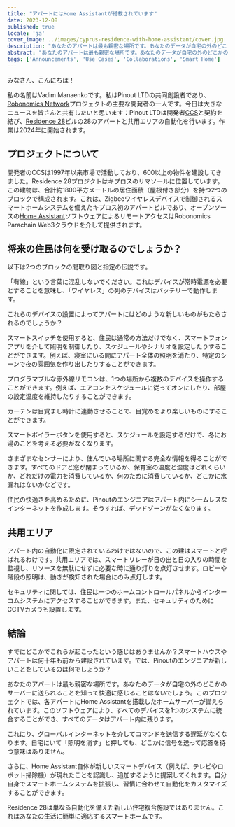 ```yaml
---
title: "アパートにはHome Assistantが搭載されています"
date: 2023-12-08
published: true
locale: 'ja'
cover_image: ../images/cyprus-residence-with-home-assistant/cover.jpg
description: "あなたのアパートは最も親密な場所です。あなたのデータが自宅の外のどこかのサーバーに送られることを知って快適に感じることはないでしょう。このプロジェクトでは、各アパートにHome Assistantを搭載したホームサーバーが備えられています。"
abstract: "あなたのアパートは最も親密な場所です。あなたのデータが自宅の外のどこかのサーバーに送られることを知って快適に感じることはないでしょう。このプロジェクトでは、各アパートにHome Assistantを搭載したホームサーバーが備えられています。"
tags: ['Announcements', 'Use Cases', 'Collaborations', 'Smart Home']
---
```


みなさん、こんにちは！

私の名前はVadim Manaenkoです。私はPinout LTDの共同創設者であり、[Robonomics Network](https://robonomics.network/)プロジェクトの主要な開発者の一人です。今日は大きなニュースを皆さんと共有したいと思います：Pinout LTDは開発者[CCS](https://www.stylianidesgroup.com/)と契約を結び、[Residence 28](https://www.stylianidesgroup.com/property/residence-28)ビルの28のアパートと共用エリアの自動化を行います。作業は2024年に開始されます。

## プロジェクトについて

開発者のCCSは1997年以来市場で活動しており、600以上の物件を建設してきました。Residence 28プロジクトはキプロスのリマソールに位置しています。この建物は、合計約1800平方メートルの居住面積（屋根付き部分）を持つ2つのブロックで構成されます。これは、Zigbeeワイヤレスデバイスで制御されるスマートホームシステムを備えたキプロス初のアパートビルであり、オープンソースの[Home Assistant](https://www.home-assistant.io/)ソフトウェアによるリモートアクセスはRobonomics Parachain Web3クラウドを介して提供されます。

## 将来の住民は何を受け取るのでしょうか？

以下は2つのブロックの間取り図と指定の伝説です。

<!-- ![Smart home floor plan](../images/cyprus-residence-with-home-assistant/smart-home-floor-plan-cyprus-residence.jpg) -->

<rb-image zoom src="cyprus-residence-with-home-assistant/smart-home-floor-plan-cyprus-residence.jpg" alt="Smart home floor plan" />

「有線」という言葉に混乱しないでください。これはデバイスが常時電源を必要とすることを意味し、「ワイヤレス」の列のデバイスはバッテリーで動作します。

これらのデバイスの設置によってアパートにはどのような新しいものがもたらされるのでしょうか？

スマートスイッチを使用すると、住民は通常の方法だけでなく、スマートフォンアプリを介して照明を制御したり、スケジュールやシナリオを設定したりすることができます。例えば、寝室にいる間にアパート全体の照明を消たり、特定のシーンで夜の雰囲気を作り出したりすることができます。

プログラマブルな赤外線リモコンは、1つの場所から複数のデバイスを操作することができます。例えば、エアコンをスケジュールに従ってオンにしたり、部屋の設定温度を維持したりすることができます。

カーテンは目覚まし時計に連動させることで、目覚めをより楽しいものにすることができます。

スマートボイラーボタンを使用すると、スケジュールを設定するだけで、冬にお湯のことを考える必要がなくなります。

さまざまなセンサーにより、住んでいる場所に関する完全な情報を得ることができます。すべてのドアと窓が閉まっているか、保育室の温度と湿度はどれくらいか、どれだけの電力を消費しているか、何のために消費しているか、どこかに水漏れはないかなどです。

住民の快適さを高めるために、Pinoutのエンジニアはアパート内にシームレスなインターネットを作成します。そうすれば、デッドゾーンがなくなります。

## 共用エリア

アパート内の自動化に限定されているわけではないので、この建はスマートと呼ばれるわけです。共用エリアでは、スマートリレーが日の出と日の入りの時間を監視し、リソースを無駄にせずに必要な時に通り灯りを点灯させます。ロビーや階段の照明は、動きが検知された場合にのみ点灯します。

セキュリティに関しては、住民は一つのホームコントロールパネルからインターコムシステムにアクセスすることができます。また、セキュリティのためにCCTVカメラも設置します。

<!-- ![Smart home lobby plan](../images/cyprus-residence-with-home-assistant/smart-home-lobby-plan-cyprus-residence.jpg) -->

<rb-image zoom src="cyprus-residence-with-home-assistant/smart-home-lobby-plan-cyprus-residence.jpg" alt="Smart home lobby plan" />

## 結論

すでにどこかでこれらが起こったという感じはありませんか？スマートハウスやアパートは何十年も前から建設されています。では、Pinoutのエンジニアが新しいことをしているのは何でしょうか？

あなたのアパートは最も親密な場所です。あなたのデータが自宅の外のどこかのサーバーに送られることを知って快適に感じることはないでしょう。このプロジェクトでは、各アパートにHome Assistantを搭載したホームサーバーが備えられています。このソフトウェアにより、すべてのデバイスを1つのシステムに統合することができ、すべてのデータはアパート内に残ります。

これにり、グローバルインターネットを介してコマンドを送信する遅延がなくなります。自宅にいて「照明を消す」と押しても、どこかに信号を送って応答を待つ意味はありません。

さらに、Home Assistant自体が新しいスマートデバイス（例えば、テレビやロボット掃除機）が現れたことを認識し、追加するように提案してくれます。自分自身でスマートホームシステムを拡張し、習慣に合わせて自動化をカスタマイズすることができます。

Residence 28は単なる自動化を備えた新しい住宅複合施設ではありません。これはあなたの生活に簡単に適応するスマートホームです。